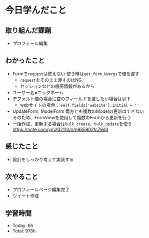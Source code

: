 # 今日学んだこと
## 取り組んだ課題
- プロフィール編集
## わかったこと
- Formで`request`は使えない
使う時は`get_form_kwargs`で値を渡す
    - `request`をそのまま渡すのはNG
    - セッションなどの機密情報があるから
- ユーザー名≠ニックネーム
- デフォルト値の場合に空のフィールドを渡したい場合は以下
    - webサイトの場合： `self.fields['website'].initial = ''`
- UpdateForm, ModelForm 両方とも複数のModelの更新はできない<br>
そのため、FormViewを使用して複数のFormから更新を行う
- 一括作成、更新する場合は`bulk_create, bulk_update`を使う<br>
https://note.com/ym202110/n/n985902fc79d3
## 感じたこと
- 設計をしっかり考えて実装する
## 次やること
- プロフィールページ編集完了
- ツイート作成
## 学習時間
- Today: 6h
- Total: 978h